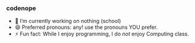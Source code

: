 ### codenope
- 🔭 I’m currently working on nothing (school)
- 😄 Preferred pronouns: any! use the pronouns YOU prefer.
- ⚡ Fun fact: While I enjoy programming, I do _not_ enjoy Computing class.


<!--
[CENSORED] is a ✨ _special_ ✨ repository because its `README.md` (this file) appears on your GitHub profile.

Here are some ideas to get you started:

- 🔭 I’m currently working on ...
- 🌱 I’m currently learning ...
- 👯 I’m looking to collaborate on ...
- 🤔 I’m looking for help with ...
- 💬 Ask me about ...
- 📫 How to reach me: ...
- 😄 Pronouns: ...
- ⚡ Fun fact: ...
-->
